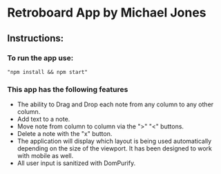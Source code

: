 # Retroboard App by Michael Jones

## Instructions:

### To run the app use:

```
"npm install && npm start"
```

### This app has the following features

* The ability to Drag and Drop each note from any column to any other column.
* Add text to a note.
* Move note from column to column via the ">" "<" buttons.
* Delete a note with the "x" button.
* The application will display which layout is being used automatically depending on the size of the viewport.  It has been designed to work with mobile as well.
* All user input is sanitized with DomPurify.
